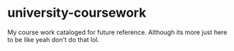 # university-coursework
My course work cataloged for future reference. Although its more just here to be like yeah don't do that lol.
